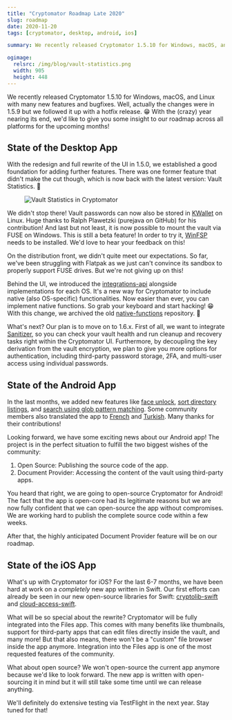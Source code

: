 ```yaml
---
title: "Cryptomator Roadmap Late 2020"
slug: roadmap
date: 2020-11-20
tags: [cryptomator, desktop, android, ios]

summary: We recently released Cryptomator 1.5.10 for Windows, macOS, and Linux with many new features and bugfixes. Well, actually the changes were in 1.5.9 but we followed it up with a hotfix release. With the (crazy) year nearing its end, we'd like to give you some insight to our roadmap across all platforms for the upcoming months!

ogimage:
  relsrc: /img/blog/vault-statistics.png
  width: 905
  height: 448
---
```

We recently released Cryptomator 1.5.10 for Windows, macOS, and Linux with many new features and bugfixes. Well, actually the changes were in 1.5.9 but we followed it up with a hotfix release. :grin: With the (crazy) year nearing its end, we'd like to give you some insight to our roadmap across all platforms for the upcoming months!

## State of the Desktop App
With the redesign and full rewrite of the UI in 1.5.0, we established a good foundation for adding further features. There was one former feature that didn't make the cut though, which is now back with the latest version: Vault Statistics. :tada:

<figure class="text-center">
  <img class="inline-block rounded-sm" src="/img/blog/vault-statistics.png" srcset="/img/blog/vault-statistics.png 1x, /img/blog/vault-statistics@2x.png 2x" alt="Vault Statistics in Cryptomator" />
</figure>

We didn't stop there! Vault passwords can now also be stored in [KWallet](https://en.wikipedia.org/wiki/KWallet) on Linux. Huge thanks to Ralph Plawetzki (purejava on GitHub) for his contribution! And last but not least, it is now possible to mount the vault via FUSE on Windows. This is still a beta feature! In order to try it, [WinFSP](http://www.secfs.net/winfsp/) needs to be installed. We'd love to hear your feedback on this!

On the distribution front, we didn't quite meet our expectations. So far, we've been struggling with Flatpak as we just can't convince its sandbox to properly support FUSE drives. But we're not giving up on this!

Behind the UI, we introduced the [integrations-api](https://github.com/cryptomator/integrations-api) alongside implementations for each OS. It's a new way for Cryptomator to include native (also OS-specific) functionalities. Now easier than ever, you can implement native functions. So grab your keyboard and start hacking! :grin: With this change, we archived the old [native-functions](https://github.com/cryptomator/native-functions) repository. :wave:

What's next? Our plan is to move on to 1.6.x. First of all, we want to integrate [Sanitizer](https://github.com/cryptomator/sanitizer), so you can check your vault health and run cleanup and recovery tasks right within the Cryptomator UI. Furthermore, by decoupling the key derivation from the vault encryption, we plan to give you more options for authentication, including third-party password storage, 2FA, and multi-user access using individual passwords.

## State of the Android App
In the last months, we added new features like [face unlock](https://community.cryptomator.org/t/biometric-authentication-e-g-face-unlock-coming-soon/6089), [sort directory listings](https://community.cryptomator.org/t/sort-directory-listings/5958), and [search using glob pattern matching](https://community.cryptomator.org/t/search-in-current-folder-using-glob-pattern-matching/5928). Some community members also translated the app to [French](https://community.cryptomator.org/t/translated-into-french/5962) and [Turkish](https://community.cryptomator.org/t/cryptomator-is-soon-available-in-turkish/6560). Many thanks for their contributions!

Looking forward, we have some exciting news about our Android app! The project is in the perfect situation to fulfill the two biggest wishes of the community:
1. Open Source: Publishing the source code of the app.
2. Document Provider: Accessing the content of the vault using third-party apps.

You heard that right, we are going to open-source Cryptomator for Android! The fact that the app is open-core had its legitimate reasons but we are now fully confident that we can open-source the app without compromises. We are working hard to publish the complete source code within a few weeks.

After that, the highly anticipated Document Provider feature will be on our roadmap.

## State of the iOS App
What's up with Cryptomator for iOS? For the last 6-7 months, we have been hard at work on a _completely_ new app written in Swift. Our first efforts can already be seen in our new open-source libraries for Swift: [cryptolib-swift](https://github.com/cryptomator/cryptolib-swift) and [cloud-access-swift](https://github.com/cryptomator/cloud-access-swift).

What will be so special about the rewrite? Cryptomator will be fully integrated into the Files app. This comes with many benefits like thumbnails, support for third-party apps that can edit files directly inside the vault, and many more! But that also means, there won't be a "custom" file browser inside the app anymore. Integration into the Files app is one of the most requested features of the community.

What about open source? We won't open-source the current app anymore because we'd like to look forward. The new app is written with open-sourcing it in mind but it will still take some time until we can release anything.

We'll definitely do extensive testing via TestFlight in the next year. Stay tuned for that!
